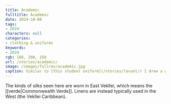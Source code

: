 ```yaml
---
title: Academic
fulltitle: Academic
date: 2024-10-08
tags:
- 2024
characters: null
categories:
- clothing & uniforms
keywords:
- 2024
rgb: 166, 200, 150
url: /stories/academic/
image: /images/fullres/academic.jpg
caption: Similar to [this student uniform](/stories/levant/) I drew a while back.
---
```

The kinds of silks seen here are worn in East Vekllei, which means the [[verde|Commonwealth Verde]]. Linens are instead typically used in the West (the Vekllei Caribbean).